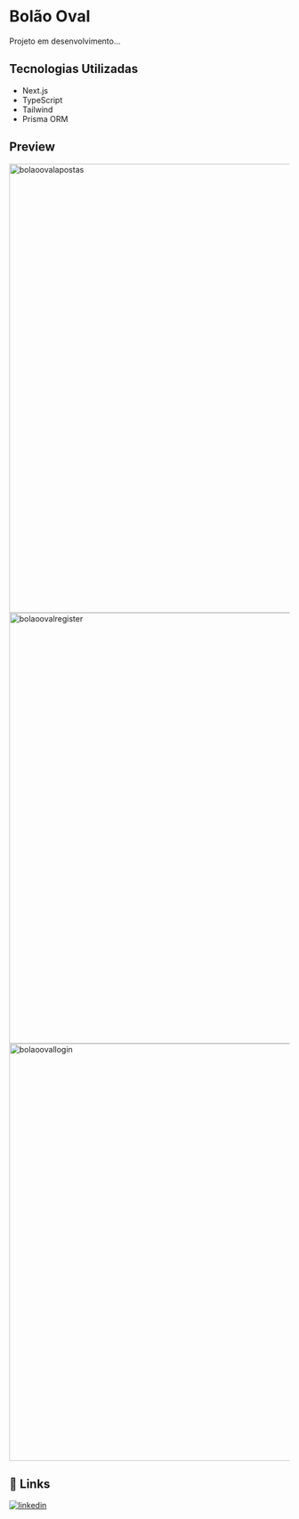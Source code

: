 # Bolão Oval

Projeto em desenvolvimento...

## Tecnologias Utilizadas
- Next.js
- TypeScript
- Tailwind
- Prisma ORM

## Preview

<img width="896" height="807" alt="bolaoovalapostas" src="https://github.com/user-attachments/assets/779b8324-daa7-45e0-a7f0-01e8b7046261" />
<img width="909" height="774" alt="bolaoovalregister" src="https://github.com/user-attachments/assets/ee4dfca0-e361-4944-ba56-a156d85489a2" />
<img width="892" height="750" alt="bolaoovallogin" src="https://github.com/user-attachments/assets/5ed6c852-669b-435f-9df9-22c760754fb2" />


## 🔗 Links
[![linkedin](https://img.shields.io/badge/linkedin-0A66C2?style=for-the-badge&logo=linkedin&logoColor=white)](https://www.linkedin.com/in/marcos-colella-esteves-952a3866/)
